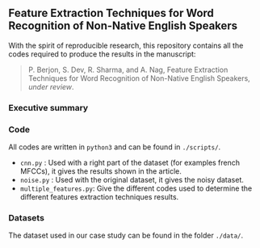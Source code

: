 ## Feature Extraction Techniques for Word Recognition of Non-Native English Speakers

With the spirit of reproducible research, this repository contains all the codes required to produce the results in the manuscript:

> P. Berjon, S. Dev, R. Sharma, and A. Nag, Feature Extraction Techniques for Word Recognition of Non-Native English Speakers, *under review*.


### Executive summary 


### Code
All codes are written in `python3` and can be found in `./scripts/`.
+ `cnn.py` : Used with a right part of the dataset (for examples french MFCCs), it gives the results shown in the article.
+ `noise.py` : Used with the original dataset, it gives the noisy dataset.
+ `multiple_features.py`: Give the different codes used to determine the different features extraction techniques results.



### Datasets
The dataset used in our case study can be found in the folder `./data/`.
